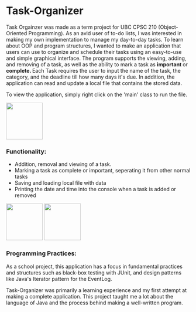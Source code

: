 # Task-Organizer

Task Orgainzer was made as a term project for UBC CPSC 210 (Object-Oriented Programming). As an avid user of to-do lists, I was interested in making my own implementation to manage my day-to-day tasks. To learn about OOP and program structures, I wanted to make an application that users can use to organize and schedule their tasks using an easy-to-use and simple graphical interface. The program supports the viewing, adding, and removing of a task, as well as the ability to mark a task as <b> important </b> or <b> complete. </b> Each Task requires the user to input the name of the task, the category, and the deadline till how many days it's due. In addition, the application can read and update a local file that contains the stored data.

To view the application, simply right click on the 'main' class to run the file.

<img src="images/github-splashscreen.png" width="100" height="100">

### Functionality:

- Addition, removal and viewing of a task.
- Marking a task as complete or important, seperating it from other normal tasks
- Saving and loading local file with data
- Printing the date and time into the console when a task is added or removed

<img src="images/github-main.png" width="100" height="100">
<img src="images/github-add_task.png" width="100" height="100">

### Programming Practices:

As a school project, this application has a focus in fundamental practices and structures such as black-box testing with JUnit, and design patterns like Java's Iterator pattern for the EventLog.

Task-Organizer was primarily a learning experience and my first attempt at making a complete application. This project taught me a lot about the language of Java and the process behind making a well-written program.
